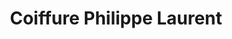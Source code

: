 ---
title: "Coiffure Philippe Laurent"
url: /gerardmer/coiffure-philippe-laurent/
shop: coiffeur
---